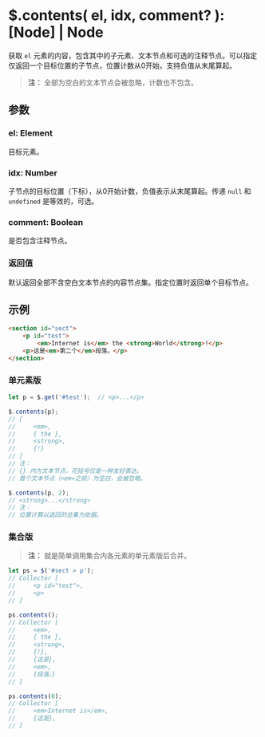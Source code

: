# $.contents( el, idx, comment? ): [Node] | Node

获取 `el` 元素的内容，包含其中的子元素、文本节点和可选的注释节点。可以指定仅返回一个目标位置的子节点，位置计数从0开始，支持负值从末尾算起。

> **注：**
> 全部为空白的文本节点会被忽略，计数也不包含。


## 参数

### el: Element

目标元素。


### idx: Number

子节点的目标位置（下标），从0开始计数，负值表示从末尾算起。传递 `null` 和 `undefined` 是等效的，可选。


### comment: Boolean

是否包含注释节点。


### 返回值

默认返回全部不含空白文本节点的内容节点集。指定位置时返回单个目标节点。


## 示例

```html
<section id="sect">
    <p id="test">
        <em>Internet is</em> the <strong>World</strong>!</p>
    <p>这是<em>第二个</em>段落。</p>
</section>
```


### 单元素版

```js
let p = $.get('#test');  // <p>...</p>

$.contents(p);
// [
//     <em>,
//     { the },
//     <strong>,
//     {!}
// ]
// 注：
// {} 内为文本节点，花括号仅是一种友好表达。
// 首个文本节点（<em>之前）为空白，会被忽略。

$.contents(p, 2);
// <strong>...</strong>
// 注：
// 位置计算以返回的总集为依据。
```


### 集合版

> **注：**
> 就是简单调用集合内各元素的单元素版后合并。

```js
let ps = $('#sect > p');
// Collector [
//     <p id="test">,
//     <p>
// ]

ps.contents();
// Collector [
//     <em>,
//     { the },
//     <strong>,
//     {!},
//     {这是},
//     <em>,
//     {段落。}
// ]

ps.contents(0);
// Collector [
//     <em>Internet is</em>,
//     {这是},
// ]
```
